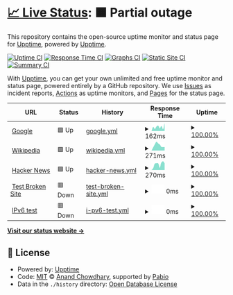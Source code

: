 # [📈 Live Status](https://upptime.github.io/upptime): <!--live status--> **🟧 Partial outage**

This repository contains the open-source uptime monitor and status page for [Upptime](https://upptime.js.org), powered by [Upptime](https://github.com/upptime/upptime).

[![Uptime CI](https://github.com/pieropinzon/uptime/workflows/Uptime%20CI/badge.svg)](https://github.com/pieropinzon/uptime/actions?query=workflow%3A%22Uptime+CI%22)
[![Response Time CI](https://github.com/pieropinzon/uptime/workflows/Response%20Time%20CI/badge.svg)](https://github.com/pieropinzon/uptime/actions?query=workflow%3A%22Response+Time+CI%22)
[![Graphs CI](https://github.com/pieropinzon/uptime/workflows/Graphs%20CI/badge.svg)](https://github.com/pieropinzon/uptime/actions?query=workflow%3A%22Graphs+CI%22)
[![Static Site CI](https://github.com/pieropinzon/uptime/workflows/Static%20Site%20CI/badge.svg)](https://github.com/pieropinzon/uptime/actions?query=workflow%3A%22Static+Site+CI%22)
[![Summary CI](https://github.com/pieropinzon/uptime/workflows/Summary%20CI/badge.svg)](https://github.com/pieropinzon/uptime/actions?query=workflow%3A%22Summary+CI%22)

With [Upptime](https://upptime.js.org), you can get your own unlimited and free uptime monitor and status page, powered entirely by a GitHub repository. We use [Issues](https://github.com/upptime/upptime/issues) as incident reports, [Actions](https://github.com/pieropinzon/uptime/actions) as uptime monitors, and [Pages](https://upptime.github.io/upptime) for the status page.

<!--start: status pages-->
<!-- This summary is generated by Upptime (https://github.com/upptime/upptime) -->
<!-- Do not edit this manually, your changes will be overwritten -->
<!-- prettier-ignore -->
| URL | Status | History | Response Time | Uptime |
| --- | ------ | ------- | ------------- | ------ |
| <img alt="" src="https://icons.duckduckgo.com/ip3/www.google.com.ico" height="13"> [Google](https://www.google.com) | 🟩 Up | [google.yml](https://github.com/pieropinzon/uptime/commits/HEAD/history/google.yml) | <details><summary><img alt="Response time graph" src="./graphs/google/response-time-week.png" height="20"> 162ms</summary><br><a href="https://pieropinzon.github.io/uptime/history/google"><img alt="Response time 124" src="https://img.shields.io/endpoint?url=https%3A%2F%2Fraw.githubusercontent.com%2Fpieropinzon%2Fuptime%2FHEAD%2Fapi%2Fgoogle%2Fresponse-time.json"></a><br><a href="https://pieropinzon.github.io/uptime/history/google"><img alt="24-hour response time 180" src="https://img.shields.io/endpoint?url=https%3A%2F%2Fraw.githubusercontent.com%2Fpieropinzon%2Fuptime%2FHEAD%2Fapi%2Fgoogle%2Fresponse-time-day.json"></a><br><a href="https://pieropinzon.github.io/uptime/history/google"><img alt="7-day response time 162" src="https://img.shields.io/endpoint?url=https%3A%2F%2Fraw.githubusercontent.com%2Fpieropinzon%2Fuptime%2FHEAD%2Fapi%2Fgoogle%2Fresponse-time-week.json"></a><br><a href="https://pieropinzon.github.io/uptime/history/google"><img alt="30-day response time 124" src="https://img.shields.io/endpoint?url=https%3A%2F%2Fraw.githubusercontent.com%2Fpieropinzon%2Fuptime%2FHEAD%2Fapi%2Fgoogle%2Fresponse-time-month.json"></a><br><a href="https://pieropinzon.github.io/uptime/history/google"><img alt="1-year response time 124" src="https://img.shields.io/endpoint?url=https%3A%2F%2Fraw.githubusercontent.com%2Fpieropinzon%2Fuptime%2FHEAD%2Fapi%2Fgoogle%2Fresponse-time-year.json"></a></details> | <details><summary><a href="https://pieropinzon.github.io/uptime/history/google">100.00%</a></summary><a href="https://pieropinzon.github.io/uptime/history/google"><img alt="All-time uptime 100.00%" src="https://img.shields.io/endpoint?url=https%3A%2F%2Fraw.githubusercontent.com%2Fpieropinzon%2Fuptime%2FHEAD%2Fapi%2Fgoogle%2Fuptime.json"></a><br><a href="https://pieropinzon.github.io/uptime/history/google"><img alt="24-hour uptime 100.00%" src="https://img.shields.io/endpoint?url=https%3A%2F%2Fraw.githubusercontent.com%2Fpieropinzon%2Fuptime%2FHEAD%2Fapi%2Fgoogle%2Fuptime-day.json"></a><br><a href="https://pieropinzon.github.io/uptime/history/google"><img alt="7-day uptime 100.00%" src="https://img.shields.io/endpoint?url=https%3A%2F%2Fraw.githubusercontent.com%2Fpieropinzon%2Fuptime%2FHEAD%2Fapi%2Fgoogle%2Fuptime-week.json"></a><br><a href="https://pieropinzon.github.io/uptime/history/google"><img alt="30-day uptime 100.00%" src="https://img.shields.io/endpoint?url=https%3A%2F%2Fraw.githubusercontent.com%2Fpieropinzon%2Fuptime%2FHEAD%2Fapi%2Fgoogle%2Fuptime-month.json"></a><br><a href="https://pieropinzon.github.io/uptime/history/google"><img alt="1-year uptime 100.00%" src="https://img.shields.io/endpoint?url=https%3A%2F%2Fraw.githubusercontent.com%2Fpieropinzon%2Fuptime%2FHEAD%2Fapi%2Fgoogle%2Fuptime-year.json"></a></details>
| <img alt="" src="https://icons.duckduckgo.com/ip3/en.wikipedia.org.ico" height="13"> [Wikipedia](https://en.wikipedia.org) | 🟩 Up | [wikipedia.yml](https://github.com/pieropinzon/uptime/commits/HEAD/history/wikipedia.yml) | <details><summary><img alt="Response time graph" src="./graphs/wikipedia/response-time-week.png" height="20"> 271ms</summary><br><a href="https://pieropinzon.github.io/uptime/history/wikipedia"><img alt="Response time 263" src="https://img.shields.io/endpoint?url=https%3A%2F%2Fraw.githubusercontent.com%2Fpieropinzon%2Fuptime%2FHEAD%2Fapi%2Fwikipedia%2Fresponse-time.json"></a><br><a href="https://pieropinzon.github.io/uptime/history/wikipedia"><img alt="24-hour response time 219" src="https://img.shields.io/endpoint?url=https%3A%2F%2Fraw.githubusercontent.com%2Fpieropinzon%2Fuptime%2FHEAD%2Fapi%2Fwikipedia%2Fresponse-time-day.json"></a><br><a href="https://pieropinzon.github.io/uptime/history/wikipedia"><img alt="7-day response time 271" src="https://img.shields.io/endpoint?url=https%3A%2F%2Fraw.githubusercontent.com%2Fpieropinzon%2Fuptime%2FHEAD%2Fapi%2Fwikipedia%2Fresponse-time-week.json"></a><br><a href="https://pieropinzon.github.io/uptime/history/wikipedia"><img alt="30-day response time 263" src="https://img.shields.io/endpoint?url=https%3A%2F%2Fraw.githubusercontent.com%2Fpieropinzon%2Fuptime%2FHEAD%2Fapi%2Fwikipedia%2Fresponse-time-month.json"></a><br><a href="https://pieropinzon.github.io/uptime/history/wikipedia"><img alt="1-year response time 263" src="https://img.shields.io/endpoint?url=https%3A%2F%2Fraw.githubusercontent.com%2Fpieropinzon%2Fuptime%2FHEAD%2Fapi%2Fwikipedia%2Fresponse-time-year.json"></a></details> | <details><summary><a href="https://pieropinzon.github.io/uptime/history/wikipedia">100.00%</a></summary><a href="https://pieropinzon.github.io/uptime/history/wikipedia"><img alt="All-time uptime 100.00%" src="https://img.shields.io/endpoint?url=https%3A%2F%2Fraw.githubusercontent.com%2Fpieropinzon%2Fuptime%2FHEAD%2Fapi%2Fwikipedia%2Fuptime.json"></a><br><a href="https://pieropinzon.github.io/uptime/history/wikipedia"><img alt="24-hour uptime 100.00%" src="https://img.shields.io/endpoint?url=https%3A%2F%2Fraw.githubusercontent.com%2Fpieropinzon%2Fuptime%2FHEAD%2Fapi%2Fwikipedia%2Fuptime-day.json"></a><br><a href="https://pieropinzon.github.io/uptime/history/wikipedia"><img alt="7-day uptime 100.00%" src="https://img.shields.io/endpoint?url=https%3A%2F%2Fraw.githubusercontent.com%2Fpieropinzon%2Fuptime%2FHEAD%2Fapi%2Fwikipedia%2Fuptime-week.json"></a><br><a href="https://pieropinzon.github.io/uptime/history/wikipedia"><img alt="30-day uptime 100.00%" src="https://img.shields.io/endpoint?url=https%3A%2F%2Fraw.githubusercontent.com%2Fpieropinzon%2Fuptime%2FHEAD%2Fapi%2Fwikipedia%2Fuptime-month.json"></a><br><a href="https://pieropinzon.github.io/uptime/history/wikipedia"><img alt="1-year uptime 100.00%" src="https://img.shields.io/endpoint?url=https%3A%2F%2Fraw.githubusercontent.com%2Fpieropinzon%2Fuptime%2FHEAD%2Fapi%2Fwikipedia%2Fuptime-year.json"></a></details>
| <img alt="" src="https://icons.duckduckgo.com/ip3/news.ycombinator.com.ico" height="13"> [Hacker News](https://news.ycombinator.com) | 🟩 Up | [hacker-news.yml](https://github.com/pieropinzon/uptime/commits/HEAD/history/hacker-news.yml) | <details><summary><img alt="Response time graph" src="./graphs/hacker-news/response-time-week.png" height="20"> 270ms</summary><br><a href="https://pieropinzon.github.io/uptime/history/hacker-news"><img alt="Response time 277" src="https://img.shields.io/endpoint?url=https%3A%2F%2Fraw.githubusercontent.com%2Fpieropinzon%2Fuptime%2FHEAD%2Fapi%2Fhacker-news%2Fresponse-time.json"></a><br><a href="https://pieropinzon.github.io/uptime/history/hacker-news"><img alt="24-hour response time 333" src="https://img.shields.io/endpoint?url=https%3A%2F%2Fraw.githubusercontent.com%2Fpieropinzon%2Fuptime%2FHEAD%2Fapi%2Fhacker-news%2Fresponse-time-day.json"></a><br><a href="https://pieropinzon.github.io/uptime/history/hacker-news"><img alt="7-day response time 270" src="https://img.shields.io/endpoint?url=https%3A%2F%2Fraw.githubusercontent.com%2Fpieropinzon%2Fuptime%2FHEAD%2Fapi%2Fhacker-news%2Fresponse-time-week.json"></a><br><a href="https://pieropinzon.github.io/uptime/history/hacker-news"><img alt="30-day response time 277" src="https://img.shields.io/endpoint?url=https%3A%2F%2Fraw.githubusercontent.com%2Fpieropinzon%2Fuptime%2FHEAD%2Fapi%2Fhacker-news%2Fresponse-time-month.json"></a><br><a href="https://pieropinzon.github.io/uptime/history/hacker-news"><img alt="1-year response time 277" src="https://img.shields.io/endpoint?url=https%3A%2F%2Fraw.githubusercontent.com%2Fpieropinzon%2Fuptime%2FHEAD%2Fapi%2Fhacker-news%2Fresponse-time-year.json"></a></details> | <details><summary><a href="https://pieropinzon.github.io/uptime/history/hacker-news">100.00%</a></summary><a href="https://pieropinzon.github.io/uptime/history/hacker-news"><img alt="All-time uptime 100.00%" src="https://img.shields.io/endpoint?url=https%3A%2F%2Fraw.githubusercontent.com%2Fpieropinzon%2Fuptime%2FHEAD%2Fapi%2Fhacker-news%2Fuptime.json"></a><br><a href="https://pieropinzon.github.io/uptime/history/hacker-news"><img alt="24-hour uptime 100.00%" src="https://img.shields.io/endpoint?url=https%3A%2F%2Fraw.githubusercontent.com%2Fpieropinzon%2Fuptime%2FHEAD%2Fapi%2Fhacker-news%2Fuptime-day.json"></a><br><a href="https://pieropinzon.github.io/uptime/history/hacker-news"><img alt="7-day uptime 100.00%" src="https://img.shields.io/endpoint?url=https%3A%2F%2Fraw.githubusercontent.com%2Fpieropinzon%2Fuptime%2FHEAD%2Fapi%2Fhacker-news%2Fuptime-week.json"></a><br><a href="https://pieropinzon.github.io/uptime/history/hacker-news"><img alt="30-day uptime 100.00%" src="https://img.shields.io/endpoint?url=https%3A%2F%2Fraw.githubusercontent.com%2Fpieropinzon%2Fuptime%2FHEAD%2Fapi%2Fhacker-news%2Fuptime-month.json"></a><br><a href="https://pieropinzon.github.io/uptime/history/hacker-news"><img alt="1-year uptime 100.00%" src="https://img.shields.io/endpoint?url=https%3A%2F%2Fraw.githubusercontent.com%2Fpieropinzon%2Fuptime%2FHEAD%2Fapi%2Fhacker-news%2Fuptime-year.json"></a></details>
| <img alt="" src="https://icons.duckduckgo.com/ip3/thissitedoesnotexist.koj.co.ico" height="13"> [Test Broken Site](https://thissitedoesnotexist.koj.co) | 🟥 Down | [test-broken-site.yml](https://github.com/pieropinzon/uptime/commits/HEAD/history/test-broken-site.yml) | <details><summary><img alt="Response time graph" src="./graphs/test-broken-site/response-time-week.png" height="20"> 0ms</summary><br><a href="https://pieropinzon.github.io/uptime/history/test-broken-site"><img alt="Response time 0" src="https://img.shields.io/endpoint?url=https%3A%2F%2Fraw.githubusercontent.com%2Fpieropinzon%2Fuptime%2FHEAD%2Fapi%2Ftest-broken-site%2Fresponse-time.json"></a><br><a href="https://pieropinzon.github.io/uptime/history/test-broken-site"><img alt="24-hour response time 0" src="https://img.shields.io/endpoint?url=https%3A%2F%2Fraw.githubusercontent.com%2Fpieropinzon%2Fuptime%2FHEAD%2Fapi%2Ftest-broken-site%2Fresponse-time-day.json"></a><br><a href="https://pieropinzon.github.io/uptime/history/test-broken-site"><img alt="7-day response time 0" src="https://img.shields.io/endpoint?url=https%3A%2F%2Fraw.githubusercontent.com%2Fpieropinzon%2Fuptime%2FHEAD%2Fapi%2Ftest-broken-site%2Fresponse-time-week.json"></a><br><a href="https://pieropinzon.github.io/uptime/history/test-broken-site"><img alt="30-day response time 0" src="https://img.shields.io/endpoint?url=https%3A%2F%2Fraw.githubusercontent.com%2Fpieropinzon%2Fuptime%2FHEAD%2Fapi%2Ftest-broken-site%2Fresponse-time-month.json"></a><br><a href="https://pieropinzon.github.io/uptime/history/test-broken-site"><img alt="1-year response time 0" src="https://img.shields.io/endpoint?url=https%3A%2F%2Fraw.githubusercontent.com%2Fpieropinzon%2Fuptime%2FHEAD%2Fapi%2Ftest-broken-site%2Fresponse-time-year.json"></a></details> | <details><summary><a href="https://pieropinzon.github.io/uptime/history/test-broken-site">100.00%</a></summary><a href="https://pieropinzon.github.io/uptime/history/test-broken-site"><img alt="All-time uptime 100.00%" src="https://img.shields.io/endpoint?url=https%3A%2F%2Fraw.githubusercontent.com%2Fpieropinzon%2Fuptime%2FHEAD%2Fapi%2Ftest-broken-site%2Fuptime.json"></a><br><a href="https://pieropinzon.github.io/uptime/history/test-broken-site"><img alt="24-hour uptime 100.00%" src="https://img.shields.io/endpoint?url=https%3A%2F%2Fraw.githubusercontent.com%2Fpieropinzon%2Fuptime%2FHEAD%2Fapi%2Ftest-broken-site%2Fuptime-day.json"></a><br><a href="https://pieropinzon.github.io/uptime/history/test-broken-site"><img alt="7-day uptime 100.00%" src="https://img.shields.io/endpoint?url=https%3A%2F%2Fraw.githubusercontent.com%2Fpieropinzon%2Fuptime%2FHEAD%2Fapi%2Ftest-broken-site%2Fuptime-week.json"></a><br><a href="https://pieropinzon.github.io/uptime/history/test-broken-site"><img alt="30-day uptime 100.00%" src="https://img.shields.io/endpoint?url=https%3A%2F%2Fraw.githubusercontent.com%2Fpieropinzon%2Fuptime%2FHEAD%2Fapi%2Ftest-broken-site%2Fuptime-month.json"></a><br><a href="https://pieropinzon.github.io/uptime/history/test-broken-site"><img alt="1-year uptime 100.00%" src="https://img.shields.io/endpoint?url=https%3A%2F%2Fraw.githubusercontent.com%2Fpieropinzon%2Fuptime%2FHEAD%2Fapi%2Ftest-broken-site%2Fuptime-year.json"></a></details>
| <img alt="" src="https://icons.duckduckgo.com/ip3/null.ico" height="13"> [IPv6 test](forwardemail.net) | 🟥 Down | [i-pv6-test.yml](https://github.com/pieropinzon/uptime/commits/HEAD/history/i-pv6-test.yml) | <details><summary><img alt="Response time graph" src="./graphs/i-pv6-test/response-time-week.png" height="20"> 0ms</summary><br><a href="https://pieropinzon.github.io/uptime/history/i-pv6-test"><img alt="Response time 0" src="https://img.shields.io/endpoint?url=https%3A%2F%2Fraw.githubusercontent.com%2Fpieropinzon%2Fuptime%2FHEAD%2Fapi%2Fi-pv6-test%2Fresponse-time.json"></a><br><a href="https://pieropinzon.github.io/uptime/history/i-pv6-test"><img alt="24-hour response time 0" src="https://img.shields.io/endpoint?url=https%3A%2F%2Fraw.githubusercontent.com%2Fpieropinzon%2Fuptime%2FHEAD%2Fapi%2Fi-pv6-test%2Fresponse-time-day.json"></a><br><a href="https://pieropinzon.github.io/uptime/history/i-pv6-test"><img alt="7-day response time 0" src="https://img.shields.io/endpoint?url=https%3A%2F%2Fraw.githubusercontent.com%2Fpieropinzon%2Fuptime%2FHEAD%2Fapi%2Fi-pv6-test%2Fresponse-time-week.json"></a><br><a href="https://pieropinzon.github.io/uptime/history/i-pv6-test"><img alt="30-day response time 0" src="https://img.shields.io/endpoint?url=https%3A%2F%2Fraw.githubusercontent.com%2Fpieropinzon%2Fuptime%2FHEAD%2Fapi%2Fi-pv6-test%2Fresponse-time-month.json"></a><br><a href="https://pieropinzon.github.io/uptime/history/i-pv6-test"><img alt="1-year response time 0" src="https://img.shields.io/endpoint?url=https%3A%2F%2Fraw.githubusercontent.com%2Fpieropinzon%2Fuptime%2FHEAD%2Fapi%2Fi-pv6-test%2Fresponse-time-year.json"></a></details> | <details><summary><a href="https://pieropinzon.github.io/uptime/history/i-pv6-test">100.00%</a></summary><a href="https://pieropinzon.github.io/uptime/history/i-pv6-test"><img alt="All-time uptime 100.00%" src="https://img.shields.io/endpoint?url=https%3A%2F%2Fraw.githubusercontent.com%2Fpieropinzon%2Fuptime%2FHEAD%2Fapi%2Fi-pv6-test%2Fuptime.json"></a><br><a href="https://pieropinzon.github.io/uptime/history/i-pv6-test"><img alt="24-hour uptime 100.00%" src="https://img.shields.io/endpoint?url=https%3A%2F%2Fraw.githubusercontent.com%2Fpieropinzon%2Fuptime%2FHEAD%2Fapi%2Fi-pv6-test%2Fuptime-day.json"></a><br><a href="https://pieropinzon.github.io/uptime/history/i-pv6-test"><img alt="7-day uptime 100.00%" src="https://img.shields.io/endpoint?url=https%3A%2F%2Fraw.githubusercontent.com%2Fpieropinzon%2Fuptime%2FHEAD%2Fapi%2Fi-pv6-test%2Fuptime-week.json"></a><br><a href="https://pieropinzon.github.io/uptime/history/i-pv6-test"><img alt="30-day uptime 100.00%" src="https://img.shields.io/endpoint?url=https%3A%2F%2Fraw.githubusercontent.com%2Fpieropinzon%2Fuptime%2FHEAD%2Fapi%2Fi-pv6-test%2Fuptime-month.json"></a><br><a href="https://pieropinzon.github.io/uptime/history/i-pv6-test"><img alt="1-year uptime 100.00%" src="https://img.shields.io/endpoint?url=https%3A%2F%2Fraw.githubusercontent.com%2Fpieropinzon%2Fuptime%2FHEAD%2Fapi%2Fi-pv6-test%2Fuptime-year.json"></a></details>

<!--end: status pages-->

[**Visit our status website →**](https://upptime.github.io/upptime)

## 📄 License

- Powered by: [Upptime](https://github.com/upptime/upptime)
- Code: [MIT](./LICENSE) © [Anand Chowdhary](https://anandchowdhary.com), supported by [Pabio](https://pabio.com)
- Data in the `./history` directory: [Open Database License](https://opendatacommons.org/licenses/odbl/1-0/)
